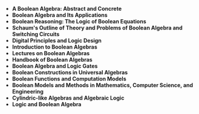 
<ul>
  
 <li><b><a target="_blank" href="https://github.com/manjunath5496/Boolean-Algebra-Books/blob/master/boln(1).pdf" style="text-decoration:none;">A Boolean Algebra: Abstract and Concrete</a></b></li>
  
<li><b><a target="_blank" href="https://github.com/manjunath5496/Boolean-Algebra-Books/blob/master/boln(2).pdf" style="text-decoration:none;">Boolean Algebra and Its Applications</a></b></li>

<li><b><a target="_blank" href="https://github.com/manjunath5496/Boolean-Algebra-Books/blob/master/boln(3).pdf" style="text-decoration:none;"> Boolean Reasoning: The Logic of Boolean Equations</a></b></li>
<li><b><a target="_blank" href="https://github.com/manjunath5496/Boolean-Algebra-Books/blob/master/boln(4).pdf" style="text-decoration:none;"> Schaum's Outline of Theory and Problems of Boolean Algebra and Switching Circuits</a></b></li>
                            
  <li><b><a target="_blank" href="https://github.com/manjunath5496/Boolean-Algebra-Books/blob/master/boln(5).pdf" style="text-decoration:none;">Digital Principles and Logic Design</a></b></li>  
     <li><b><a target="_blank" href="https://github.com/manjunath5496/Boolean-Algebra-Books/blob/master/boln(6).pdf" style="text-decoration:none;">Introduction to Boolean Algebras</a></b></li>  
  
<li><b><a target="_blank" href="https://github.com/manjunath5496/Boolean-Algebra-Books/blob/master/boln(7).pdf" style="text-decoration:none;">Lectures on Boolean Algebras</a></b></li>
<li><b><a target="_blank" href="https://github.com/manjunath5496/Boolean-Algebra-Books/blob/master/boln(8).pdf" style="text-decoration:none;">Handbook of Boolean Algebras</a></b></li>
  
<li><b><a target="_blank" href="https://github.com/manjunath5496/Boolean-Algebra-Books/blob/master/boln(9).pdf" style="text-decoration:none;">Boolean Algebra and Logic Gates</a></b></li>  
     <li><b><a target="_blank" href="https://github.com/manjunath5496/Boolean-Algebra-Books/blob/master/boln(10).pdf" style="text-decoration:none;">Boolean Constructions in Universal Algebras</a></b></li>  
  
<li><b><a target="_blank" href="https://github.com/manjunath5496/Boolean-Algebra-Books/blob/master/boln(11).pdf" style="text-decoration:none;">Boolean Functions and Computation Models</a></b></li>

 <li><b><a target="_blank" href="https://github.com/manjunath5496/Boolean-Algebra-Books/blob/master/boln(12).pdf" style="text-decoration:none;">Boolean Models and Methods in Mathematics, Computer Science, and Engineering</a></b></li>  
     <li><b><a target="_blank" href="https://github.com/manjunath5496/Boolean-Algebra-Books/blob/master/boln(13).pdf" style="text-decoration:none;">Cylindric-like Algebras and Algebraic Logic</a></b></li>  
  
<li><b><a target="_blank" href="https://github.com/manjunath5496/Boolean-Algebra-Books/blob/master/boln(14).pdf" style="text-decoration:none;">Logic and Boolean Algebra</a></b></li>
 
  
  

</ul>
